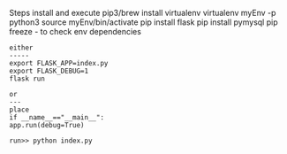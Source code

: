 Steps install and execute
    pip3/brew install virtualenv
    virtualenv myEnv -p python3
    source myEnv/bin/activate
    pip install flask
    pip install pymysql
    pip freeze - to check env dependencies
    
    either
    -----
    export FLASK_APP=index.py  
    export FLASK_DEBUG=1
    flask run

    or
    ---
    place 
    if __name__=="__main__":
    app.run(debug=True)

    run>> python index.py
